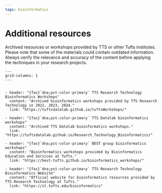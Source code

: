 ```yaml
---
tags: bioinformatics
---
```


# Additional resources

Archived resources or workshops provided by TTS or other Tufts institutes.
Please note that some of the materials could contain outdated information. Always verify the relevance and accuracy of the content before applying the techniques in your research projects.

```{gallery-grid}
---
grid-columns: 1
---


- header: "{fas}`dna;pst-color-primary` TTS Research Technology Bioinformatics Workshops"
  content: "Archived bioinformatics workshops provided by TTS Research Technology in 2022, 2023, 2024."
  link: "https://tuftsdatalab.github.io/tuftsWorkshops/"

- header: "{fas}`dna;pst-color-primary` TTS Datalab bioinformatics workshops"
  content: "Archived TTS Datalab bioinformatics workshops."
  link: "https://tuftsdatalab.github.io/Research_Technology_Bioinformatics/"

- header: "{fas}`dna;pst-color-primary` BEST group bioinformatics workshops"
  content: "Bioinformatics workshops provided by Bioinformatics Education and Services at Tufts."
  link: "https://best-tufts.github.io/bioinformatics_workshops/"

- header: "{fas}`dna;pst-color-primary` TTS Research Technology Bioinformatics Website"
  content: "Official website for bioinformatics resources provided by TTS Research Technology at Tufts."
  link: "https://it.tufts.edu/bioinformatics"
```
